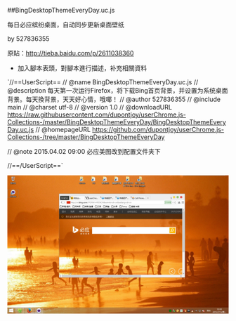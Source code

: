 ##BingDesktopThemeEveryDay.uc.js

每日必应缤纷桌面，自动同步更新桌面壁纸

by 527836355

原貼：http://tieba.baidu.com/p/2611038360

- 加入腳本表頭，對腳本進行描述，补充相關資料

`//==UserScript==
// @name         BingDesktopThemeEveryDay.uc.js
// @description  每天第一次运行Firefox，将下载Bing首页背景，并设置为系统桌面背景。每天換背景，天天好心情，哦㖿！
// @author       527836355
// @include      main
// @charset      utf-8
// @version      1.0
// @downloadURL  https://raw.githubusercontent.com/dupontjoy/userChrome.js-Collections-/master/BingDesktopThemeEveryDay/BingDesktopThemeEveryDay.uc.js
// @homepageURL  https://github.com/dupontjoy/userChrome.js-Collections-/tree/master/BingDesktopThemeEveryDay

// @note         2015.04.02 09:00 必应美图改到配置文件夹下

//==/UserScript==`

![preview](img/preview.jpg)